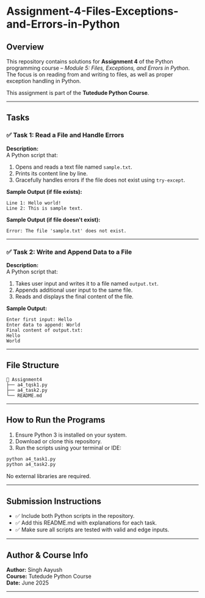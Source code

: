 # Assignment-4-Files-Exceptions-and-Errors-in-Python

## Overview

This repository contains solutions for **Assignment 4** of the Python programming course – *Module 5: Files, Exceptions, and Errors in Python*. The focus is on reading from and writing to files, as well as proper exception handling in Python.

This assignment is part of the **Tutedude Python Course**.

---

## Tasks

### ✅ Task 1: Read a File and Handle Errors

**Description:**  
A Python script that:
1. Opens and reads a text file named `sample.txt`.
2. Prints its content line by line.
3. Gracefully handles errors if the file does not exist using `try-except`.

**Sample Output (if file exists):**
```
Line 1: Hello world!
Line 2: This is sample text.
```

**Sample Output (if file doesn't exist):**
```
Error: The file 'sample.txt' does not exist.
```

---

### ✅ Task 2: Write and Append Data to a File

**Description:**  
A Python script that:
1. Takes user input and writes it to a file named `output.txt`.
2. Appends additional user input to the same file.
3. Reads and displays the final content of the file.

**Sample Output:**
```
Enter first input: Hello
Enter data to append: World
Final content of output.txt:
Hello
World
```

---

## File Structure

```
📁 Assignment4
├── a4_tqsk1.py
├── a4_task2.py
└── README.md
```

---

## How to Run the Programs

1. Ensure Python 3 is installed on your system.
2. Download or clone this repository.
3. Run the scripts using your terminal or IDE:

```bash
python a4_task1.py
python a4_task2.py
```

No external libraries are required.

---

## Submission Instructions

- ✅ Include both Python scripts in the repository.
- ✅ Add this README.md with explanations for each task.
- ✅ Make sure all scripts are tested with valid and edge inputs.
---

## Author & Course Info

**Author:** Singh Aayush  
**Course:** Tutedude Python Course  
**Date:** June 2025

---
